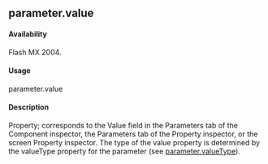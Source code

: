 ## parameter.value

#### Availability

Flash MX 2004.

#### Usage

parameter.value

#### Description

Property; corresponds to the Value field in the Parameters tab of the Component inspector, the Parameters tab of the Property inspector, or the screen Property inspector. The type of the value property is determined by the valueType property for the parameter (see [parameter.valueType](#!wielmic/developers-animatesdk-docs/test/Parameter_object/paramete6.md)).

<span id="parameter.valueType" class="anchor"></span>

